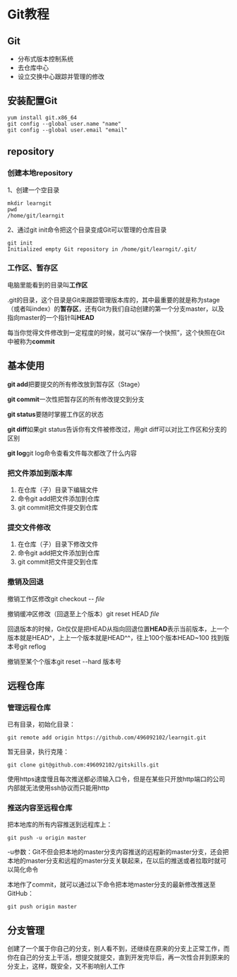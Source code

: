# Git教程
## Git
 - 分布式版本控制系统
 - 去仓库中心
 - 设立交换中心跟踪并管理的修改
## 安装配置Git
```
yum install git.x86_64
git config --global user.name "name"
git config --global user.email "email"
```
## repository
### 创建本地repository

1、创建一个空目录
```
mkdir learngit
pwd
/home/git/learngit
```
2、通过git init命令把这个目录变成Git可以管理的仓库目录
```
git init
Initialized empty Git repository in /home/git/learngit/.git/
```
### 工作区、暂存区

电脑里能看到的目录叫**工作区**

.git的目录，这个目录是Git来跟踪管理版本库的，其中最重要的就是称为stage（或者叫index）的**暂存区**，还有Git为我们自动创建的第一个分支master，以及指向master的一个指针叫**HEAD**

每当你觉得文件修改到一定程度的时候，就可以“保存一个快照”，这个快照在Git中被称为**commit**
## 基本使用

**git add**把要提交的所有修改放到暂存区（Stage）

**git commit**一次性把暂存区的所有修改提交到分支

**git status**要随时掌握工作区的状态

**git diff**如果git status告诉你有文件被修改过，用git diff可以对比工作区和分支的区别

**git log**git log命令查看文件每次都改了什么内容
### 把文件添加到版本库

1. 在仓库（子）目录下编辑文件
2. 命令git add把文件添加到仓库
3. git commit把文件提交到仓库
### 提交文件修改

1. 在仓库（子）目录下修改文件
2. 命令git add把文件添加到仓库
3. git commit把文件提交到仓库
### 撤销及回退

撤销工作区修改git checkout -- *file*

撤销缓冲区修改（回退至上个版本）git reset HEAD *file*

回退版本的时候，Git仅仅是把HEAD从指向回退位置**HEAD**表示当前版本，上一个版本就是HEAD^，上上一个版本就是HEAD^^，往上100个版本HEAD~100
找到版本号git reflog

撤销至某个个版本git reset --hard 版本号

## 远程仓库
### 管理远程仓库

已有目录，初始化目录：
```
git remote add origin https://github.com/496092102/learngit.git
```
暂无目录，执行克隆：
```
git clone git@github.com:496092102/gitskills.git
```
使用https速度慢且每次推送都必须输入口令，但是在某些只开放http端口的公司内部就无法使用ssh协议而只能用http
### 推送内容至远程仓库

把本地库的所有内容推送到远程库上：
```
git push -u origin master
```
-u参数：Git不但会把本地的master分支内容推送的远程新的master分支，还会把本地的master分支和远程的master分支关联起来，在以后的推送或者拉取时就可以简化命令

本地作了commit，就可以通过以下命令把本地master分支的最新修改推送至GitHub：
```
git push origin master
```
## 分支管理

创建了一个属于你自己的分支，别人看不到，还继续在原来的分支上正常工作，而你在自己的分支上干活，想提交就提交，直到开发完毕后，再一次性合并到原来的分支上，这样，既安全，又不影响别人工作
